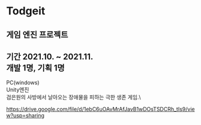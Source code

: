 # Todgeit
게임 엔진 프로젝트
----
기간 2021.10. ~ 2021.11. \
개발 1명, 기획 1명
----
PC(windows)\
Unity엔진\
검은원의 사방에서 날아오는 장애물을 피하는 극한 생존 게임.\

https://drive.google.com/file/d/1ebC6uOAvMrAfJavB1wDOsTSDCRh_tIs9/view?usp=sharing
